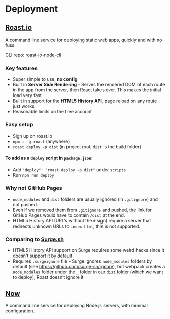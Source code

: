 Deployment
===========

[Roast.io](https://www.roast.io/)
-------------------------------------

A command line service for deploying static web apps, quickly and with no fuss.

CLI repo: [roast-io-node-cli](https://github.com/sanfrancesco/roast-io-node-cli)

### Key features

- Super simple to use, **no config**
- Built in **Server Side Rendering** - Serves the rendered DOM of each route in the app from the server,
  then React takes over. This makes the initial load very fast
- Built in support for the **HTML5 History API**, page reload on any route just works
- Reasonable limits on the free account

### Easy setup

- Sign up on roast.io
- `npm i -g roast` (anywhere)
- `roast deploy -p dist` (in project root, `dist` is the build folder)

#### To add as a `deploy` script in `package.json`:

- Add `"deploy": "roast deploy -p dist"` under `scripts`
- Run `npm run deploy`

### Why not GitHub Pages

- `node_modules` and `dist` folders are usually ignored (in `.gitignore`) and not pushed.
- Even if we removed them from `.gitignore` and pushed, the link for GitHub Pages would have to contain `/dist` at the end.  
- HTML5 History API (URL’s without the `#` sign) require a server that redirects unknown URLs to `index.html`, this is not supported.

### Comparing to [Surge.sh](https://surge.sh/)

- HTML5 History API support on Surge requires some weird hacks since it doesn't support it by default
- Requires `.surgeignore` file - Surge ignores `node_modules` folders by default (see <https://github.com/surge-sh/ignore>),
  but webpack creates a `node_modules` folder under the `_` folder in our `dist` folder (which we want to deploy), Roast doesn’t ignore it

[Now](https://zeit.co/now)
---------------------------

A command line service for deploying Node.js servers, with minimal configuration.
